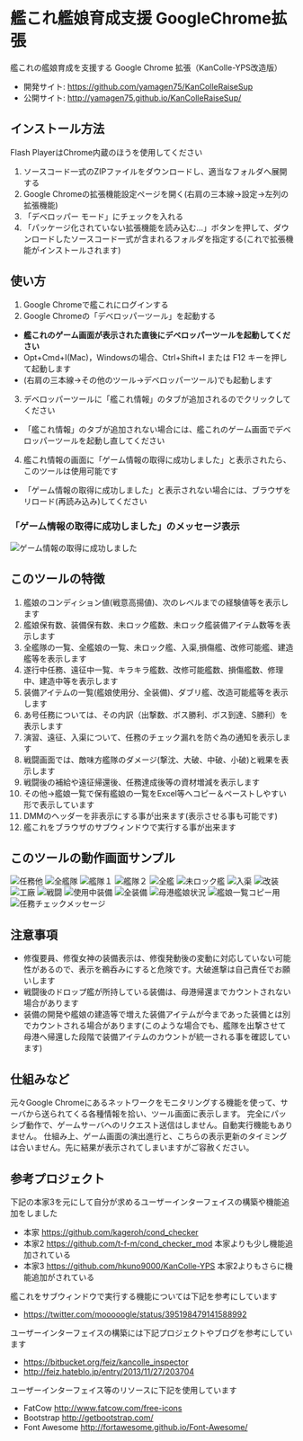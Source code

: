 # 艦これ艦娘育成支援 GoogleChrome拡張
艦これの艦娘育成を支援する Google Chrome 拡張（KanColle-YPS改造版）
* 開発サイト: https://github.com/yamagen75/KanColleRaiseSup
* 公開サイト: http://yamagen75.github.io/KanColleRaiseSup/

## インストール方法
Flash PlayerはChrome内蔵のほうを使用してください

1. ソースコード一式のZIPファイルをダウンロードし、適当なフォルダへ展開する
2. Google Chromeの拡張機能設定ページを開く(右肩の三本線→設定→左列の拡張機能)
3. 「デベロッパー モード」にチェックを入れる
4. 「パッケージ化されていない拡張機能を読み込む…」ボタンを押して、ダウンロードしたソースコード一式が含まれるフォルダを指定する(これで拡張機能がインストールされます)

## 使い方
1. Google Chromeで艦これにログインする
2. Google Chromeの「デベロッパーツール」を起動する
 * **艦これのゲーム画面が表示された直後にデベロッパーツールを起動してください**
 * Opt+Cmd+I(Mac)，Windowsの場合、Ctrl+Shift+I または F12 キーを押して起動します
 * (右肩の三本線→その他のツール→デベロッパーツール)でも起動します
3. デベロッパーツールに「艦これ情報」のタブが追加されるのでクリックしてください
 * 「艦これ情報」のタブが追加されない場合には、艦これのゲーム画面でデベロッパーツールを起動し直してください
4. 艦これ情報の画面に「ゲーム情報の取得に成功しました」と表示されたら、このツールは使用可能です
 * 「ゲーム情報の取得に成功しました」と表示されない場合には、ブラウザをリロード(再読み込み)してください

### 「ゲーム情報の取得に成功しました」のメッセージ表示
![ゲーム情報の取得に成功しました](http://yamagen75.github.io/KanColleRaiseSup/SS/01.png)

## このツールの特徴
1. 艦娘のコンディション値(戦意高揚値)、次のレベルまでの経験値等を表示します
2. 艦娘保有数、装備保有数、未ロック艦数、未ロック艦装備アイテム数等を表示します
3. 全艦隊の一覧、全艦娘の一覧、未ロック艦、入渠,損傷艦、改修可能艦、建造艦等を表示します
4. 遂行中任務、遠征中一覧、キラキラ艦数、改修可能艦数、損傷艦数、修理中、建造中等を表示します
5. 装備アイテムの一覧(艦娘使用分、全装備)、ダブリ艦、改造可能艦等を表示します
6. あ号任務については、その内訳（出撃数、ボス勝利、ボス到達、S勝利）を表示します
7. 演習、遠征、入渠について、任務のチェック漏れを防ぐ為の通知を表示します
8. 戦闘画面では、敵味方艦隊のダメージ(撃沈、大破、中破、小破)と戦果を表示します
9. 戦闘後の補給や遠征帰還後、任務達成後等の資材増減を表示します
10. その他→艦娘一覧で保有艦娘の一覧をExcel等へコピー＆ペーストしやすい形で表示しています
11. DMMのヘッダーを非表示にする事が出来ます(表示させる事も可能です)
12. 艦これをブラウザのサブウィンドウで実行する事が出来ます

## このツールの動作画面サンプル
![任務他](http://yamagen75.github.io/KanColleRaiseSup/SS/02.png)
![全艦隊](http://yamagen75.github.io/KanColleRaiseSup/SS/03.png)
![艦隊１](http://yamagen75.github.io/KanColleRaiseSup/SS/04.png)
![艦隊２](http://yamagen75.github.io/KanColleRaiseSup/SS/05.png)
![全艦](http://yamagen75.github.io/KanColleRaiseSup/SS/06.png)
![未ロック艦](http://yamagen75.github.io/KanColleRaiseSup/SS/07.png)
![入渠](http://yamagen75.github.io/KanColleRaiseSup/SS/08.png)
![改装](http://yamagen75.github.io/KanColleRaiseSup/SS/09.png)
![工廠](http://yamagen75.github.io/KanColleRaiseSup/SS/10.png)
![戦闘](http://yamagen75.github.io/KanColleRaiseSup/SS/11.png)
![使用中装備](http://yamagen75.github.io/KanColleRaiseSup/SS/12.png)
![全装備](http://yamagen75.github.io/KanColleRaiseSup/SS/13.png)
![母港艦娘状況](http://yamagen75.github.io/KanColleRaiseSup/SS/14.png)
![艦娘一覧コピー用](http://yamagen75.github.io/KanColleRaiseSup/SS/15.png)
![任務チェックメッセージ](http://yamagen75.github.io/KanColleRaiseSup/SS/16.png)

## 注意事項
* 修復要員、修復女神の装備表示は、修復発動後の変動に対応していない可能性があるので、表示を鵜呑みにすると危険です。大破進撃は自己責任でお願いします
* 戦闘後のドロップ艦が所持している装備は、母港帰還までカウントされない場合があります
* 装備の開発や艦娘の建造等で増えた装備アイテムが今まであった装備とは別でカウントされる場合があります(このような場合でも、艦隊を出撃させて母港へ帰還した段階で装備アイテムのカウントが統一される事を確認しています)

## 仕組みなど
元々Google Chromeにあるネットワークをモニタリングする機能を使って、サーバから送られてくる各種情報を拾い、ツール画面に表示します。
完全にパッシブ動作で、ゲームサーバへのリクエスト送信はしません。自動実行機能もありません。
仕組み上、ゲーム画面の演出進行と、こちらの表示更新のタイミングは合いません。先に結果が表示されてしまいますがご容赦ください。

## 参考プロジェクト
下記の本家3を元にして自分が求めるユーザーインターフェイスの構築や機能追加をしました
* 本家  https://github.com/kageroh/cond_checker
* 本家2 https://github.com/t-f-m/cond_checker_mod 本家よりも少し機能追加されている
* 本家3 https://github.com/hkuno9000/KanColle-YPS 本家2よりもさらに機能追加がされている

艦これをサブウィンドウで実行する機能については下記を参考にしています
* https://twitter.com/mooooogle/status/395198479141588992

ユーザーインターフェイスの構築には下記プロジェクトやブログを参考にしています
* https://bitbucket.org/feiz/kancolle_inspector
* http://feiz.hateblo.jp/entry/2013/11/27/203704

ユーザーインターフェイス等のリソースに下記を使用しています
* FatCow http://www.fatcow.com/free-icons
* Bootstrap http://getbootstrap.com/
* Font Awesome http://fortawesome.github.io/Font-Awesome/


